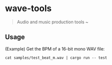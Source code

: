 # wave-tools

> Audio and music production tools ~

## Usage

(Example) Get the BPM of a 16-bit mono WAV file:

`cat samples/test_beat_m.wav | cargo run -- test`

